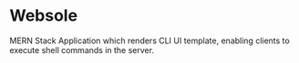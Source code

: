 # Websole
MERN Stack Application which renders CLI UI template, enabling clients to execute shell commands in the server.
